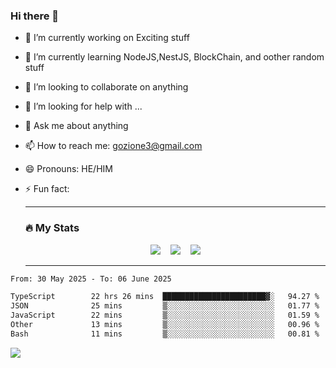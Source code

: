 ### Hi there 👋

<!--
**charlieScript/charlieScript** is a ✨ _special_ ✨ repository because its `README.md` (this file) appears on your GitHub profile.

Here are some ideas to get you started: -->

- 🔭 I’m currently working on Exciting stuff
- 🌱 I’m currently learning NodeJS,NestJS, BlockChain, and oother random stuff
- 👯 I’m looking to collaborate on anything
- 🤔 I’m looking for help with ...
- 💬 Ask me about anything
- 📫 How to reach me: gozione3@gmail.com
- 😄 Pronouns: HE/HIM
- ⚡ Fun fact:


  ---

  ### :fire: My Stats

  <div id="stats" align="center">
  <img src="http://github-readme-streak-stats.herokuapp.com?user=charlieScript&theme=dark&date_format=M%20j%5B%2C%20Y%5D" />&nbsp;&nbsp;&nbsp;
  <img src="https://github-readme-stats.vercel.app/api/top-langs/?username=charlieScript&layout=compact&theme=vision-friendly-dark"/>&nbsp;&nbsp;&nbsp;
  <img src="https://github-readme-stats.vercel.app/api?username=charlieScript&show_icons=true&theme=radical"/>
  </div>

  ---



<!--START_SECTION:waka-->

```txt
From: 30 May 2025 - To: 06 June 2025

TypeScript        22 hrs 26 mins  ███████████████████████▓░   94.27 %
JSON              25 mins         ▒░░░░░░░░░░░░░░░░░░░░░░░░   01.77 %
JavaScript        22 mins         ▒░░░░░░░░░░░░░░░░░░░░░░░░   01.59 %
Other             13 mins         ▒░░░░░░░░░░░░░░░░░░░░░░░░   00.96 %
Bash              11 mins         ▒░░░░░░░░░░░░░░░░░░░░░░░░   00.81 %
```

<!--END_SECTION:waka-->
![](https://komarev.com/ghpvc/?username=charlieScript)
